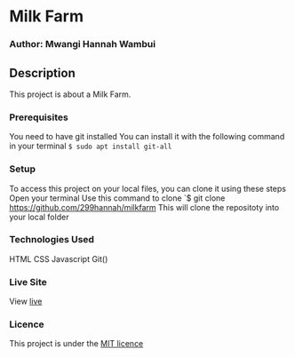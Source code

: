# Milk Farm
### Author: Mwangi Hannah Wambui
## Description
This project is about a Milk Farm.

### Prerequisites
You need to have git installed
You can install it with the following command in your terminal
`$ sudo apt install git-all`

### Setup
To access this project on your local files, you can clone it using these steps
Open your terminal
Use this command to clone `$ git clone https://github.com/299hannah/milkfarm
This will clone the repositoty into your local folder

### Technologies Used
 HTML
 CSS
 Javascript
 Git()
### Live Site
View [live](https://299hannah.github.io/milkfarm/)
### Licence
This project is under the [MIT licence](licence)